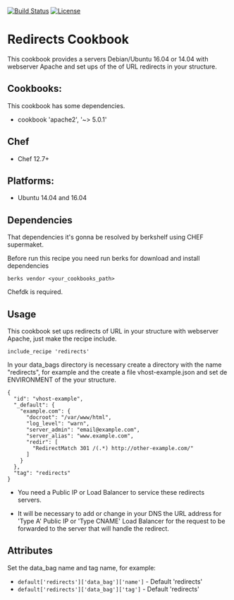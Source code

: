 [![Build Status](https://api.travis-ci.org/rlinstorres/redirects.svg?branch=master)](https://travis-ci.org/rlinstorres/redirects) [![License](https://img.shields.io/badge/license-Apache_2-blue.svg)](https://www.apache.org/licenses/LICENSE-2.0)

# Redirects Cookbook

This cookbook provides a servers Debian/Ubuntu 16.04 or 14.04 with webserver Apache and set ups of the of URL redirects in your structure.

## Cookbooks:

This cookbook has some dependencies.

 - cookbook 'apache2', '~> 5.0.1'

## Chef

 - Chef 12.7+ 

## Platforms:

 - Ubuntu 14.04 and 16.04 

## Dependencies

That dependencies it's gonna be resolved by berkshelf using CHEF supermaket.

Before run this recipe you need run berks for download and install dependencies

```
berks vendor <your_cookbooks_path>
```
 
Chefdk is required.

## Usage

This cookbook set ups redirects of URL in your structure with webserver Apache, just make the recipe include.

```
include_recipe 'redirects'
```

In your data_bags directory is necessary create a directory with the name "redirects", for example and the create a file vhost-example.json and set de ENVIRONMENT of the your structure.

```
{
  "id": "vhost-example",
  "_default": {
    "example.com": {
      "docroot": "/var/www/html",
      "log_level": "warn",
      "server_admin": "email@example.com",
      "server_alias": "www.example.com",
      "redir": [
        "RedirectMatch 301 /(.*) http://other-example.com/"
      ]
    }
  },
  "tag": "redirects"
}
```

 - You need a Public IP or Load Balancer to service these redirects servers.

 - It will be necessary to add or change in your DNS the URL address for 'Type A' Public IP or 'Type CNAME' Load Balancer for the request to be forwarded to the server that will handle the redirect.

## Attributes

Set the data_bag name and tag name, for example:

- `default['redirects']['data_bag']['name']` - Default 'redirects'
- `default['redirects']['data_bag']['tag']` - Default 'redirects'
